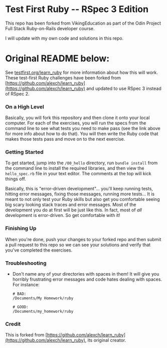 Test First Ruby -- RSpec 3 Edition
==========


This repo has been forked from VikingEducation as part of the Odin Project Full Stack Ruby-on-Rails developer course.

I will update with my own code and solutions in this repo.

Original README below:
==========

See [testfirst.org/learn_ruby](http://testfirst.org/learn_ruby#install) for more information about how this will work.  These test-first Ruby challenges have been forked from [https://github.com/alexch/learn_ruby](https://github.com/alexch/learn_ruby) and updated to use RSpec 3 instead of RSpec 2.


### On a High Level

Basically, you will fork this repository and then clone it onto your local computer.  For each of the exercises, you will run the specs from the command line to see what tests you need to make pass (see the link above for more info about how to do that).  You will then write the Ruby code that makes those tests pass and move on to the next exercise.


### Getting Started

To get started, jump into the `/00_hello` directory, run `bundle install` from the command line to install the required libraries, and then view the `hello_spec.rb` file in your text editor.  The comments at the top will kick things off.

Basically, this is "error-driven development"... you'll keep running tests, hitting error messages, fixing those messages, running more tests...  It is meant to not only test your Ruby skills but also get you comfortable seeing big scary looking stack traces and error messages.  Most of the development you do at first will be just like this.  In fact, most of *all* development is error-driven.  So get comfortable with it!


### Finishing Up

When you're done, push your changes to your forked repo and then submit a pull request to this repo so we can see your solutions and verify that you've completed the exercises.


### Troubleshooting

* Don't name any of your directories with spaces in them! It will give you horribly frustrating error messages and code hates dealing with spaces.  For instance:

  ```language-bash
  # BAD:
  /Documents/My Homework/ruby

  # GOOD:
  /Documents/my_homework/ruby
  ```


### Credit

This is forked from [https://github.com/alexch/learn_ruby](https://github.com/alexch/learn_ruby), its original creator.
